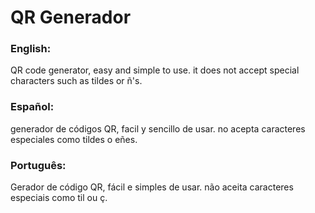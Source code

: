 # QR Generador

### English:
QR code generator, easy and simple to use. it does not accept special characters such as tildes or ñ's.
### Español:
generador de códigos QR, facil y sencillo de usar. no acepta caracteres especiales como tildes o eñes.
### Português:
Gerador de código QR, fácil e simples de usar. não aceita caracteres especiais como til ou ç.
